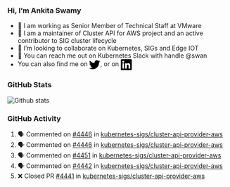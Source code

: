 ### Hi, I’m Ankita Swamy

- 💼 I am working as Senior Member of Technical Staff at VMware
- 👀 I am a maintainer of Cluster API for AWS project and an active contributor to SIG cluster lifecycle
- 💞️ I’m looking to collaborate on Kubernetes, SIGs and Edge IOT
- 💬 You can reach me out on Kubernetes Slack with handle @swan
- You can also find me on <a href="https://twitter.com/SwamyAnkita" target="blank"><img align="center" src="https://raw.githubusercontent.com/Ankitasw/Ankitasw/master/svg/twitter.svg" alt="Ankitasw" height="25" width="25" color="#1DA1f2" /></a>, or on <a href="https://www.linkedin.com/in/Ankitaswamy/" target="blank"><img align="center" src="https://raw.githubusercontent.com/Ankitasw/Ankitasw/master/svg/linkedin.svg" alt="Ankitasw" height="25" width="25" /></a>

### GitHub Stats
![Github stats](https://github-readme-stats.vercel.app/api?username=Ankitasw&count_private=true&show_icons=true&theme=tokyonight)

### GitHub Activity 
<!--START_SECTION:activity-->
1. 🗣 Commented on [#4446](https://github.com/kubernetes-sigs/cluster-api-provider-aws/pull/4446#issuecomment-1682203397) in [kubernetes-sigs/cluster-api-provider-aws](https://github.com/kubernetes-sigs/cluster-api-provider-aws)
2. 🗣 Commented on [#4446](https://github.com/kubernetes-sigs/cluster-api-provider-aws/pull/4446#issuecomment-1682197185) in [kubernetes-sigs/cluster-api-provider-aws](https://github.com/kubernetes-sigs/cluster-api-provider-aws)
3. 🗣 Commented on [#4451](https://github.com/kubernetes-sigs/cluster-api-provider-aws/pull/4451#issuecomment-1680029143) in [kubernetes-sigs/cluster-api-provider-aws](https://github.com/kubernetes-sigs/cluster-api-provider-aws)
4. 🗣 Commented on [#4442](https://github.com/kubernetes-sigs/cluster-api-provider-aws/pull/4442#issuecomment-1672693254) in [kubernetes-sigs/cluster-api-provider-aws](https://github.com/kubernetes-sigs/cluster-api-provider-aws)
5. ❌ Closed PR [#4441](https://github.com/kubernetes-sigs/cluster-api-provider-aws/pull/4441) in [kubernetes-sigs/cluster-api-provider-aws](https://github.com/kubernetes-sigs/cluster-api-provider-aws)
<!--END_SECTION:activity-->
